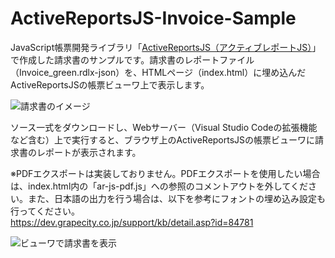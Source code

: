 # ActiveReportsJS-Invoice-Sample
JavaScript帳票開発ライブラリ「[ActiveReportsJS（アクティブレポートJS）](https://www.grapecity.co.jp/developer/activereportsjs)」で作成した請求書のサンプルです。請求書のレポートファイル（Invoice_green.rdlx-json）を、HTMLページ（index.html）に埋め込んだActiveReportsJSの帳票ビューワ上で表示します。


<img title="請求書のイメージ" src="https://cdn-ak.f.st-hatena.com/images/fotolife/G/GrapeCity_dev/20191227/20191227104845.png" alt="請求書のイメージ" >


ソース一式をダウンロードし、Webサーバー（Visual Studio Codeの拡張機能など含む）上で実行すると、ブラウザ上のActiveReportsJSの帳票ビューワに請求書のレポートが表示されます。

※PDFエクスポートは実装しておりません。PDFエクスポートを使用したい場合は、index.html内の「ar-js-pdf.js」への参照のコメントアウトを外してください。また、日本語の出力を行う場合は、以下を参考にフォントの埋め込み設定も行ってください。<br/>
https://dev.grapecity.co.jp/support/kb/detail.asp?id=84781

<img title="ビューワで請求書を表示" src="https://cdn-ak.f.st-hatena.com/images/fotolife/G/GrapeCity_dev/20200116/20200116161520.png" alt="ビューワで請求書を表示" >
